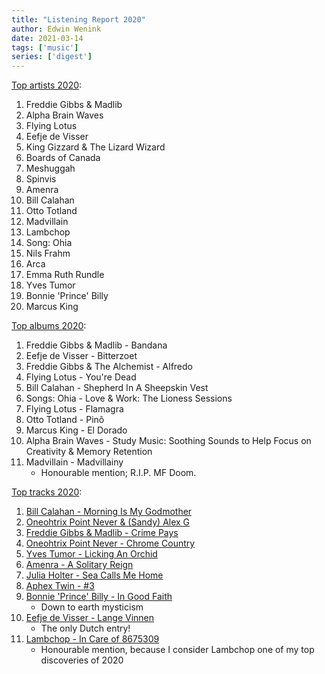 ```yaml
---
title: "Listening Report 2020"
author: Edwin Wenink
date: 2021-03-14
tags: ['music']
series: ['digest']
---
```


[Top artists 2020](https://www.last.fm/user/EdwinW/library/artists?from=2020-01-01&to=2021-01-01):

1. Freddie Gibbs & Madlib
2. Alpha Brain Waves
3. Flying Lotus
4. Eefje de Visser
5. King Gizzard & The Lizard Wizard
6. Boards of Canada
7. Meshuggah
8. Spinvis
9. Amenra
10. Bill Calahan
11. Otto Totland
12. Madvillain
13. Lambchop
14. Song: Ohia
15. Nils Frahm
16. Arca
17. Emma Ruth Rundle
18. Yves Tumor
19. Bonnie 'Prince' Billy
20. Marcus King

[Top albums 2020](https://www.last.fm/user/EdwinW/library/albums?from=2020-01-01&to=2021-01-01):

1. Freddie Gibbs & Madlib - Bandana
2. Eefje de Visser - Bitterzoet
3. Freddie Gibbs & The Alchemist - Alfredo
4. Flying Lotus - You're Dead
5. Bill Calahan - Shepherd In A Sheepskin Vest
6. Songs: Ohia - Love & Work: The Lioness Sessions
7. Flying Lotus - Flamagra
8. Otto Totland - Pinô
9. Marcus King - El Dorado
10. Alpha Brain Waves - Study Music: Soothing Sounds to Help Focus on Creativity & Memory Retention
11. Madvillain - Madvillainy
    * Honourable mention; R.I.P. MF Doom. 

[Top tracks 2020](https://www.last.fm/user/EdwinW/library/tracks?from=2020-01-01&to=2021-01-01):

1. [Bill Calahan - Morning Is My Godmother](https://youtu.be/xCcUYEzzQVo)
2. [Oneohtrix Point Never & (Sandy) Alex G](https://www.youtube.com/watch?v=oW_UxxDo10w)
3. [Freddie Gibbs & Madlib - Crime Pays](https://www.youtube.com/watch?v=u8R7fmLYgi4)
4. [Oneohtrix Point Never - Chrome Country](https://youtu.be/GVj4v-UCIQo)
5. [Yves Tumor - Licking An Orchid](https://www.youtube.com/watch?v=M9teCJVTr_s&t=1s)
6. [Amenra - A Solitary Reign](https://youtu.be/CD7bxyzFbC4)
7. [Julia Holter - Sea Calls Me Home](https://youtu.be/OERixQR-hxY)
8. [Aphex Twin - #3](https://www.youtube.com/watch?v=fkvZOvOeON0)
9. [Bonnie 'Prince' Billy - In Good Faith](https://youtu.be/q-rLvg1k-Uk)
    * Down to earth mysticism
10. [Eefje de Visser - Lange Vinnen](https://www.youtube.com/watch?v=NIN7_m2omQw)
    * The only Dutch entry!
11. [Lambchop - In Care of 8675309](https://youtu.be/3CD2-xbHC5w)
    * Honourable mention, because I consider Lambchop one of my top discoveries of 2020
